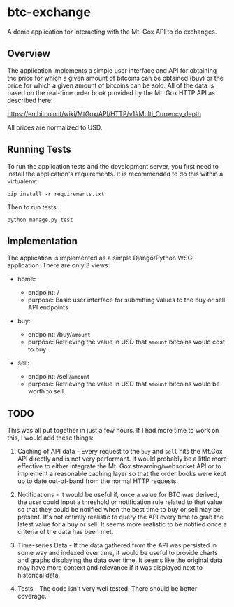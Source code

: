 # btc-exchange

A demo application for interacting with the Mt. Gox API to do exchanges.

## Overview

The application implements a simple user interface and API for obtaining the
price for which a given amount of bitcoins can be obtained (buy) or the price
for which a given amount of bitcoins can be sold. All of the data is based on
the real-time order book provided by the Mt. Gox HTTP API as described here:

https://en.bitcoin.it/wiki/MtGox/API/HTTP/v1#Multi_Currency_depth

All prices are normalized to USD.

## Running Tests

To run the application tests and the development server, you first need to install the application's requirements. It is recommended to do this within a virtualenv:

``pip install -r requirements.txt``

Then to run tests:

``python manage.py test``

## Implementation

The application is implemented as a simple Django/Python WSGI application. There
are only 3 views:

* home:
  * endpoint: /
  * purpose: Basic user interface for submitting values to the buy or sell API endpoints

* buy:
  * endpoint: /buy/``amount``
  * purpose: Retrieving the value in USD that ``amount`` bitcoins would cost to buy.

* sell:
  * endpoint: /sell/``amount``
  * purpose: Retrieving the value in USD that ``amount`` bitcoins would be worth to sell.


## TODO

This was all put together in just a few hours. If I had more time to work on this, I would add these things:

1. Caching of API data - Every request to the ``buy`` and ``sell`` hits the Mt.Gox API directly and is not very performant. It would probably be a little more effective to either integrate the Mt. Gox streaming/websocket API or to implement a reasonable caching layer so that the order books were kept up to date out-of-band from the normal HTTP requests.

2. Notifications - It would be useful if, once a value for BTC was derived, the user could input a threshold or notification rule related to that value so that they could be notified when the best time to buy or sell may be present. It's not entirely realistic to query the API every time to grab the latest value for a buy or sell. It seems more realistic to be notified once a criteria of the data has been met.

3. Time-series Data - If the data gathered from the API was persisted in some way and indexed over time, it would be useful to provide charts and graphs displaying the data over time. It seems like the original data may have more context and relevance if it was displayed next to historical data.

4. Tests - The code isn't very well tested. There should be better coverage.

